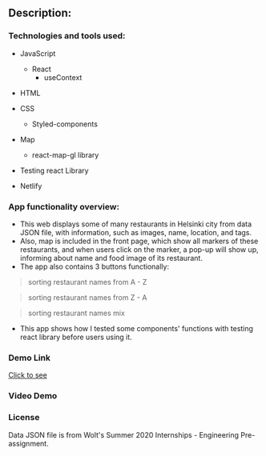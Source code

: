 ## Description:
### Technologies and tools used:
* JavaScript
    * React
        * useContext
* HTML
* CSS 
     * Styled-components

* Map
     * react-map-gl library    
* Testing react Library   

* Netlify

### App functionality overview:
- This web displays some of many restaurants in Helsinki city from data JSON file, with information, such as images, name, location, and tags.
- Also, map is included in the front page, which show all markers of these restaurants, and when users click on the marker, a pop-up will show up, informing about name and food image of its restaurant. 
- The app also contains 3 buttons functionally: 

> sorting restaurant names from A - Z 

> sorting restaurant names from Z - A 

> sorting restaurant names mix
                  
- This app shows how I tested some components' functions with testing react library before users using it. 
### Demo Link 
[Click to see](https://helsinki-restaurants.netlify.app/)

### Video Demo
### License
Data JSON file is from Wolt's Summer 2020 Internships - Engineering Pre-assignment. 

